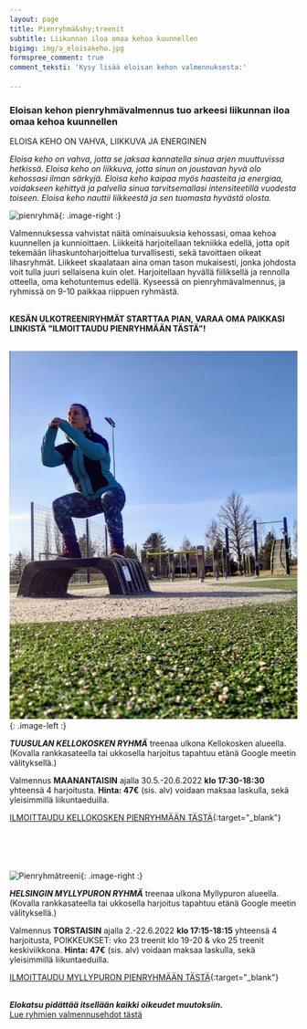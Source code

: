 ```yaml
---
layout: page
title: Pienryhmä&shy;treenit
subtitle: Liikunnan iloa omaa kehoa kuunnellen
bigimg: img/a_eloisakeho.jpg
formspree_comment: true
comment_teksti: 'Kysy lisää eloisan kehon valmennuksesta:'

---
```

### **Eloisan kehon pienryhmä­valmennus**  tuo arkeesi liikunnan iloa omaa kehoa kuunnellen

<p></p>
<p class="otsikkolistapalkki">
ELOISA KEHO ON VAHVA, LIIKKUVA JA ENERGINEN
</p>

_Eloisa keho on vahva, jotta se jaksaa kannatella sinua arjen muuttuvissa hetkissä.
Eloisa keho on liikkuva, jotta sinun on joustavan hyvä olo kehossasi ilman särkyjä.
Eloisa keho kaipaa myös haasteita ja energiaa, voidakseen kehittyä ja palvella sinua tarvitsemallasi intensiteetillä
vuodesta toiseen. Eloisa keho nauttii liikkeestä ja sen tuomasta hyvästä olosta._

![pienryhmä](/img/pienryhmatreenit_3.jpg "Eloisan kehon pienryhmätreenit"){: .image-right :}

Valmennuksessa vahvistat näitä ominaisuuksia kehossasi, omaa kehoa kuunnellen ja kunnioittaen. Liikkeitä harjoitellaan tekniikka edellä, jotta opit tekemään lihaskuntoharjoittelua turvallisesti, sekä tavoittaen oikeat lihasryhmät. Liikkeet skaalataan aina oman tason mukaisesti, jonka johdosta voit tulla juuri sellaisena kuin olet. Harjoitellaan hyvällä fiiliksellä ja rennolla otteella, oma kehotuntemus edellä. Kyseessä on pienryhmävalmennus, ja ryhmissä on 9-10 paikkaa riippuen ryhmästä.  <br/><br/>

**KESÄN ULKOTREENIRYHMÄT STARTTAA PIAN, VARAA OMA PAIKKASI LINKISTÄ "ILMOITTAUDU PIENRYHMÄÄN TÄSTÄ"!** <br/><br/>

![Pienryhmätreeni](/img/kellokosken_pienryhma.jpg "Kellokosken pienryhma"){: .image-left :}

**_TUUSULAN KELLOKOSKEN RYHMÄ_**
treenaa ulkona Kellokosken alueella. (Kovalla rankkasateella tai ukkosella harjoitus tapahtuu etänä Google meetin välityksellä.)

Valmennus **MAANANTAISIN** ajalla 30.5.-20.6.2022 **klo 17:30-18:30**  yhteensä 4 harjoitusta.
**Hinta: 47€** (sis. alv) voidaan maksaa laskulla, sekä yleisimmillä liikuntaeduilla.  

 
[ILMOITTAUDU KELLOKOSKEN PIENRYHMÄÄN TÄSTÄ](https://forms.gle/29UDhJrAgGjgxYDq7){:target="_blank"} 
<br/><br/>
<br/><br/>
<br/><br/>
![Pienryhmätreeni](/img/myllypuro.jpg "Myllypuron pienryhmä"){: .image-right :}

***HELSINGIN MYLLYPURON RYHMÄ***
treenaa ulkona Myllypuron alueella. (Kovalla rankkasateella tai ukkosella harjoitus tapahtuu etänä Google meetin välityksellä.)

Valmennus **TORSTAISIN** ajalla 2.-22.6.2022 **klo 17:15-18:15**  yhteensä 4 harjoitusta, POIKKEUKSET: vko 23 treenit klo 19-20 & vko 25 treenit keskiviikkona.
**Hinta: 47€** (sis. alv) voidaan maksaa laskulla, sekä yleisimmillä liikuntaeduilla.  


[ILMOITTAUDU MYLLYPURON PIENRYHMÄÄN TÄSTÄ](https://forms.gle/Z2DFLkzScLMYoGKCA){:target="_blank"} 
<br/><br/>

**_Elokatsu pidättää itsellään kaikki oikeudet muutoksiin._**  
[Lue ryhmien valmennusehdot tästä](/valmennusehdot)